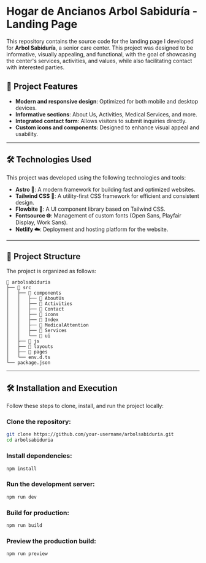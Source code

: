 # Hogar de Ancianos Arbol Sabiduría - Landing Page

This repository contains the source code for the landing page I developed for **Arbol Sabiduría**, a senior care center. This project was designed to be informative, visually appealing, and functional, with the goal of showcasing the center's services, activities, and values, while also facilitating contact with interested parties.



## 🚀 Project Features
- **Modern and responsive design**: Optimized for both mobile and desktop devices.
- **Informative sections**: About Us, Activities, Medical Services, and more.
- **Integrated contact form**: Allows visitors to submit inquiries directly.
- **Custom icons and components**: Designed to enhance visual appeal and usability.

---

## 🛠️ Technologies Used
This project was developed using the following technologies and tools:

- **Astro 🚀**: A modern framework for building fast and optimized websites.
- **Tailwind CSS 🎨**: A utility-first CSS framework for efficient and consistent design.
- **Flowbite 🐾**: A UI component library based on Tailwind CSS.
- **Fontsource 🌐**: Management of custom fonts (Open Sans, Playfair Display, Work Sans).
- **Netlify ☁️**: Deployment and hosting platform for the website.

---

## 👤 Project Structure
The project is organized as follows:

```
📂 arbolsabiduria
├── 📂 src
│   ├── 📂 components
│   │   ├── 📂 AboutUs
│   │   ├── 📂 Activities
│   │   ├── 📂 Contact
│   │   ├── 📂 icons
│   │   ├── 📂 Index
│   │   ├── 📂 MedicalAttention
│   │   ├── 📂 Services
│   │   └── 📂 ui
│   ├── 📂 js
│   ├── 📂 layouts
│   ├── 📂 pages
│   └── env.d.ts
└── package.json
```

---

## 🛠️ Installation and Execution
Follow these steps to clone, install, and run the project locally:

### Clone the repository:
```bash
git clone https://github.com/your-username/arbolsabiduria.git
cd arbolsabiduria
```

### Install dependencies:
```bash
npm install
```

### Run the development server:
```bash
npm run dev
```

### Build for production:
```bash
npm run build
```

### Preview the production build:
```bash
npm run preview
```

